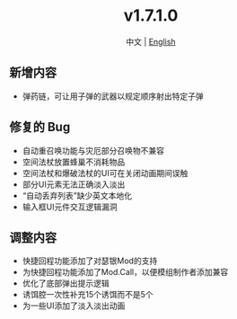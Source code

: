 ﻿<h1 align="center">v1.7.1.0</h1>

<div align="center">

中文 | [English](../en/v1.7.1.0.md)

</div>

## 新增内容

- 弹药链，可让用子弹的武器以规定顺序射出特定子弹

## 修复的 Bug

- 自动重召唤功能与灾厄部分召唤物不兼容
- 空间法杖放置蜂巢不消耗物品
- 空间法杖和爆破法杖的UI可在关闭动画期间误触
- 部分UI元素无法正确淡入淡出
- “自动丢弃列表”缺少英文本地化
- 输入框UI元件交互逻辑漏洞

## 调整内容

- 快捷回程功能添加了对瑟银Mod的支持
- 为快捷回程功能添加了Mod.Call，以便模组制作者添加兼容
- 优化了底部弹出提示逻辑
- 诱饵腔一次性补充15个诱饵而不是5个
- 为一些UI添加了淡入淡出动画